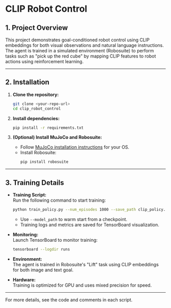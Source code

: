 # CLIP Robot Control

## 1. Project Overview

This project demonstrates goal-conditioned robot control using CLIP embeddings for both visual observations and natural language instructions. The agent is trained in a simulated environment (Robosuite) to perform tasks such as "pick up the red cube" by mapping CLIP features to robot actions using reinforcement learning.

---

## 2. Installation

1. **Clone the repository:**
    ```sh
    git clone <your-repo-url>
    cd clip_robot_control
    ```

2. **Install dependencies:**
    ```sh
    pip install -r requirements.txt
    ```

3. **(Optional) Install MuJoCo and Robosuite:**
    - Follow [MuJoCo installation instructions](https://mujoco.org/) for your OS.
    - Install Robosuite:
      ```sh
      pip install robosuite
      ```

---

## 3. Training Details

- **Training Script:**  
  Run the following command to start training:
  ```sh
  python train_policy.py --num_episodes 1000 --save_path clip_policy.pt
  ```
  - Use `--model_path` to warm start from a checkpoint.
  - Training logs and metrics are saved for TensorBoard visualization.

- **Monitoring:**  
  Launch TensorBoard to monitor training:
  ```sh
  tensorboard --logdir runs
  ```

- **Environment:**  
  The agent is trained in Robosuite's "Lift" task using CLIP embeddings for both image and text goal.

- **Hardware:**  
  Training is optimized for GPU and uses mixed precision for speed.

---

For more details, see the code and comments in each script.